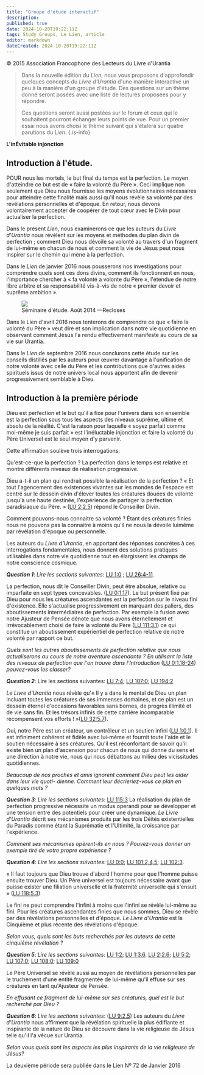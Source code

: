```yaml
---
title: "Groupe d'étude interactif"
description: 
published: true
date: 2024-10-20T19:22:11Z
tags: Study Groups, Le Lien, article
editor: markdown
dateCreated: 2024-10-20T19:22:11Z
---
```


<p class="v-card v-sheet theme--light grey lighten-3 px-2">© 2015 Association Francophone des Lecteurs du Livre d'Urantia</p>

> Dans la nouvelle édition du _Lien_, nous vous proposons d'approfondir quelques concepts du _Livre d'Urantia_ d'une manière interactive un peu à la manière d'un groupe d'étude. Des questions sur un thème donné seront posées avec une liste de lectures proposées pour y répondre.
> 
> Ces questions seront aussi postées sur le forum et ceux qui le souhaitent pourront échanger leurs points de vue. Pour un premier essai nous avons choisi le thème suivant qui s'étalera sur quatre parutions du _Lien_.
{.is-info}

**L'inÉvitable injonction**

## Introduction à l'étude.

POUR nous les mortels, le but final du temps est la perfection. Le moyen d'atteindre ce but est de « faire la volonté du Père ». Ceci implique non seulement que Dieu nous fournisse les moyens évolutionnaires nécessaires pour atteindre cette finalité mais aussi qu'il nous révèle sa volonté par des révélations personnelles et d'époque. En retour, nous devons volontairement accepter de coopérer de tout cœur avec le Divin pour actualiser la perfection.

Dans le présent _Lien_, nous examinerons ce que les auteurs du _Livre d'Urantia_ nous révèlent sur les moyens et méthodes du plan divin de perfection ; comment Dieu nous dévoile sa volonté au travers d'un fragment de lui-même en chacun de nous et comment la vie de Jésus peut nous inspirer sur le chemin qui mène à la perfection.

Dans le _Lien_ de janvier 2016 nous pousserons nos investigations pour comprendre quels sont ces dons divins, comment ils fonctionnent en nous, l'importance chercher à « fa volonté a volonte du Père », l'étendue de notre libre arbitre et sa responsabilité vis-à-vis de notre « premier devoir et suprême ambition ».

<figure id="Figure_15" class="image urantiapedia">
<img src="/image/article/Le_Lien/images_02/015.jpg">
<figcaption>Séminaire d'étude. Août 2014 —Recloses</figcaption>
</figure>

Dans le Lien d'avril 2016 nous tenterons de comprendre ce que « faire la volonté du Père » veut dire et son implication dans notre vie quotidienne en observant comment Jésus l'a rendu effectivement manifeste au cours de sa vie sur Urantia.

Dans le _Lien_ de septembre 2016 nous conclurons cette étude sur les conseils distillés par les auteurs pour œuvrer davantage à l'unification de notre volonté avec celle du Père et les contributions que d'autres aides spirituels issus de notre univers local nous apportent afin de devenir progressivement semblable à Dieu.

## Introduction à la première période

Dieu est perfection et le but qu'il a fixé pour l'univers dans son ensemble est la perfection sous tous les aspects des niveaux suprême, ultime et absolu de la réalité. C'est la raison pour laquelle « soyez parfait comme moi-même je suis parfait » est l'inéluctable injonction et faire la volonté du Père Universel est le seul moyen d'y parvenir.

Cette affirmation soulève trois interrogations:

Qu'est-ce-que la perfection ? La perfection dans le temps est relative et montre différents niveaux de réalisation progressive.

Dieu a-t-il un plan qui rendrait possible la réalisation de la perfection ? « Et tout l'agencement des existences vivantes sur les mondes de l'espace est centré sur le dessein divin d'élever toutes les créatures douées de volonté jusqu'à une haute destinée, l'expérience de partager la perfection paradisiaque du Père. » ([LU 2:2.5](/fr/The_Urantia_Book/2#p2_5)) répond le Conseiller Divin.

Comment pouvons-nous connaitre sa volonté ? Étant des créatures finies nous ne pouvons pas la connaitre à moins qu'il ne nous la dévoile luimême par révélation d'époque ou personnelle.

Les auteurs du _Livre d'Urantia_, en apportant des réponses concrètes à ces interrogations fondamentales, nous donnent des solutions pratiques utilisables dans notre vie quotidienne tout en élargissent les champs de notre conscience cosmique.

***Question 1***: _Lire les sections suivantes_: [LU 1:0](/fr/The_Urantia_Book/1#p0) ; [LU 26:4-11](/fr/The_Urantia_Book/26#p4).

La perfection, nous dit le Conseiller Divin, peut être absolue, relative ou imparfaite en sept types concevables. ([LU 0:1.17](/fr/The_Urantia_Book/0#p1_17)). Le but présent fixé par Dieu pour nous les créatures ascendantes est la perfection sur le niveau fini d'existence. Elle s'actualise progressivement en marquant des paliers, des aboutissements intermédiaires de perfection. Par exemple la fusion avec notre Ajusteur de Pensée dénote que nous avons éternellement et irrévocablement choisi de faire la volonté du Père ([LU 111:3.1](/fr/The_Urantia_Book/111#p3_1)) ce qui constitue un aboutissement expérientiel de perfection relative de notre volonté par rapport ce but.

_Quels sont les autres aboutissements de perfection relative que nous actualiserons au cours de notre aventure ascendante ? En utilisant la liste des niveaux de perfection que l'on trouve dans l'Introduction_ ([LU 0:1.18-24](/fr/The_Urantia_Book/0#p1_18)) _pouvez-vous les classer?_

***Question 2***: Lire les sections suivantes: [LU 7:4](/fr/The_Urantia_Book/7#p4); [LU 107:0](/fr/The_Urantia_Book/107#p0); [LU 194:2](/fr/The_Urantia_Book/194#p2)

_Le Livre d'Urantia_ nous révèle qu'« Il y a dans le mental de Dieu un plan incluant toutes les créatures de ses immenses domaines, et ce plan est un dessein éternel d'occasions favorables sans bornes, de progrès illimité et de vie sans fin. Et les trésors infinis de cette carrière incomparable récompensent vos efforts ! »([LU 32:5.7](/fr/The_Urantia_Book/32#p5_7)).

Oui, notre Père est un créateur, un contrôleur et un soutien infini ([LU 1:0.1](/fr/The_Urantia_Book/1#p0_1)). Il est infiniment cohérent et fidèle avec lui-même et fournit toute l'aide et le soutien nécessaire à ses créatures. Qu'il est réconfortant de savoir qu'il existe bien un plan d'ascension pour chacun de nous qui donne du sens et une direction à notre vie, nous qui nous débattons au milieu des vicissitudes quotidiennes.

_Beaucoup de nos proches et amis ignorent comment Dieu peut les aider dans leur vie quoti- dienne. Comment leur décrieriez-vous ce plan en quelques mots ?_

***Question 3***: _Lire les sections suivantes_: [LU 115:3](/fr/The_Urantia_Book/115#p3) La réalisation du plan de perfection progressive nécessite un modus operandi pour se développer et une tension entre des potentiels pour créer une dynamique. _Le Livre d'Urantia_ décrit ses mécanismes produits par les trois Déités existentielles du Paradis comme étant la Suprématie et l'Ultimité, la croissance par l'expérience.

_Comment ses mécanismes opèrent-ils en nous ? Pouvez-vous donner un exemple tiré de votre propre expérience ?_

***Question 4***: _Lire les sections suivantes_: [LU 0:0](/fr/The_Urantia_Book/0#p0); [LU 101:2,4,5](/fr/The_Urantia_Book/101#p2); [LU 102:3](/fr/The_Urantia_Book/102#p3).

« Il faut toujours que Dieu trouve d'abord l'homme pour que l'homme puisse ensuite trouver Dieu. Un Père universel est toujours nécessaire avant que puisse exister une filiation universelle et la fraternité universelle qui s'ensuit. » ([LU 118:5.3](/fr/The_Urantia_Book/118#p5_3))

Le fini ne peut comprendre l'infini à moins que l'infini se révèle lui-même au fini. Pour les créatures ascendantes finies que nous sommes, Dieu se révèle par des révélations personnelles et d'époque. _Le Livre d'Urantia_ est la Cinquième et plus récente des révélations d'époque.

_Selon vous, quels sont les buts recherchés par les auteurs de cette cinquième révélation ?_

***Question 5***: _Lire les sections suivantes_: [LU 1:2](/fr/The_Urantia_Book/1#p2); [LU 1:3.6](/fr/The_Urantia_Book/1#p3_6). [LU 2:2.6](/fr/The_Urantia_Book/2#p2_6); [LU 5:2](/fr/The_Urantia_Book/5#p2); [LU 107:0](/fr/The_Urantia_Book/107#p0); [LU 108:0](/fr/The_Urantia_Book/108#p0); [LU 109:0](/fr/The_Urantia_Book/109#p0)

Le Père Universel se révèle aussi au moyen de révélations personnelles par le truchement d'une entité fragmentée de lui-même qu'il effuse sur ses créatures en tant qu'Ajusteur de Pensée.

_En effusant ce fragment de lui-même sur ses créatures, quel est le but recherché par Dieu ?_

***Question 6***: _Lire les sections suivantes_: ([LU 9:2.5](/fr/The_Urantia_Book/9#p2_5)) Les auteurs du _Livre d'Urantia_ nous affirment que la révélation spirituelle la plus édifiante et inspirante de la nature de Dieu se découvre dans la vie religieuse de Jésus telle qu'il l'a vécue sur Urantia.

_Selon vous quels sont les aspects les plus inspirants de la vie religieuse de Jésus?_

La deuxième période sera publiée dans le Lien Nº 72 de Janvier 2016